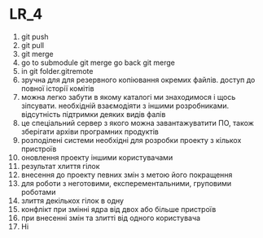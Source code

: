 # LR_4
1. git push
2. git pull
3. git merge 
4. go to submodule git merge go back git merge
5. in git folder.gitremote
6. зручна для для резервного копіювання окремих файлів. доступ до повної історії комітів
7. можна легко забути в якому каталогі ми знаходимося і щось зіпсувати. необхідній взаємодіяти з іншими розробниками. відсутність підтримки деяких видів фалів
8. це спеціальний сервер з якого можна завантажуватити ПО, також зберігати архіви програмних продуктів
9. розподілені системи необхідні для розробки проекту з кількох пристроїв
10. оновлення проекту іншими користувачами
11. результат хлиття гілок
12. внесення до проекту певних змін з метою його покращення 
13. для роботи з неготовими, експерементальними, груповими роботами
14. злиття декількох гілок в одну
15. конфлікт при змінні ядра від двох або більше пристроїв
16. при внесенні змін та злитті від одного користувача
17. Ні 
